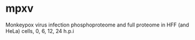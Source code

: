 # mpxv

Monkeypox virus infection phosphoproteome and full proteome in HFF (and HeLa) cells, 0, 6, 12, 24 h.p.i
